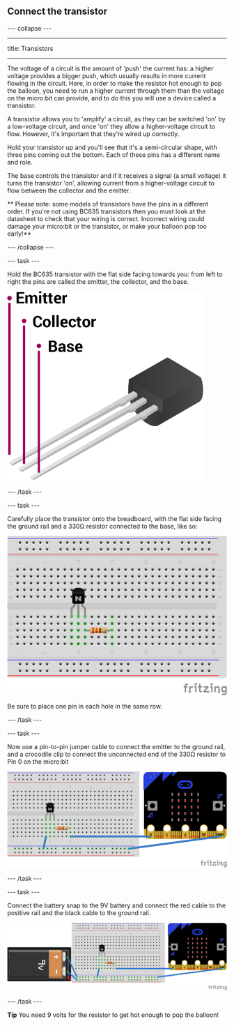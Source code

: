 ## Connect the transistor

--- collapse ---

---

title: Transistors

---

The voltage of a circuit is the amount of 'push' the current has: a higher voltage provides a bigger push, which usually results in more current flowing in the circuit. Here, in order to make the resistor hot enough to pop the balloon, you need to run a higher current through them than the voltage on the micro:bit can provide, and to do this you will use a device called a transistor.

A transistor allows you to 'amplify' a circuit, as they can be switched 'on' by a low-voltage circuit, and once 'on' they allow a higher-voltage circuit to flow. However, it's important that they're wired up correctly.

Hold your transistor up and you'll see that it's a semi-circular shape, with three pins coming out the bottom. Each of these pins has a different name and role.

The base controls the transistor and if it receives a signal (a small voltage) it turns the transistor 'on', allowing current from a higher-voltage circuit to flow between the collector and the emitter.

** Please note: some models of transistors have the pins in a different order. If you're not using BC635 transistors then you must look at the datasheet to check that your wiring is correct. Incorrect wiring could damage your micro:bit or the transistor, or make your balloon pop too early!**

--- /collapse ---

--- task ---

Hold the BC635 transistor with the flat side facing towards you: from left to right the pins are called the emitter, the collector, and the base.

![A labelled diagram of a BC635 transistor](images/transistor.png)

--- /task ---

--- task ---

Carefully place the transistor onto the breadboard, with the flat side facing the ground rail and a 330Ω resistor connected to the base, like so:

![The components in the breadboard](images/step3-1.png)

Be sure to place one pin in each hole in the same row.

--- /task ---

--- task ---

Now use a pin-to-pin jumper cable to connect the emitter to the ground rail, and a crocodile clip to connect the unconnected end of the 330Ω resistor to Pin 0 on the micro:bit

![The components connected](images/step3-2.png)

--- /task ---

--- task ---

Connect the battery snap to the 9V battery and connect the red cable to the positive rail and the black cable to the ground rail.

![The components connected](images/step3-3.png)

--- /task ---

**Tip** You need 9 volts for the resistor to get hot enough to pop the balloon!
